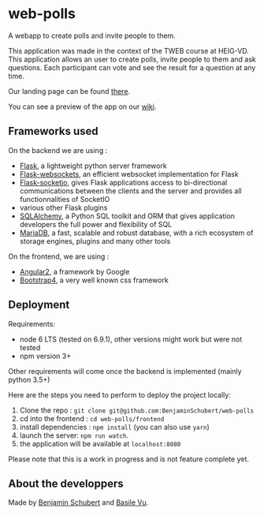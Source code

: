 # web-polls

A webapp to create polls and invite people to them.

This application was made in the context of the TWEB course at HEIG-VD. This application allows
an user to create polls, invite people to them and ask questions. Each participant can vote and see the
result for a question at any time.

Our landing page can be found [there](https://benjaminschubert.github.io/web-polls/).

You can see a preview of the app on our [wiki](https://github.com/BenjaminSchubert/web-polls/wiki/Preview-of-the-app).

## Frameworks used
On the backend we are using :

* [Flask](http://flask.pocoo.org/), a lightweight python server framework
* [Flask-websockets](https://github.com/zeekay/flask-uwsgi-websocket), an efficient websocket implementation for Flask
* [Flask-socketio](https://flask-socketio.readthedocs.io), gives Flask applications access to bi-directional communications between the clients and the server and provides all functionnalities of SocketIO
* various other Flask plugins
* [SQLAlchemy](http://www.sqlalchemy.org/), a Python SQL toolkit and ORM that gives application developers the full power and flexibility of SQL
* [MariaDB](https://mariadb.org/), a fast, scalable and robust database, with a rich ecosystem of storage engines, plugins and many other tools
 
On the frontend, we are using :

* [Angular2](https://angular.io/), a framework by Google
* [Bootstrap4](https://getbootstrap.com), a very well known css framework


## Deployment

Requirements:
* node 6 LTS (tested on 6.9.1), other versions might work but were not tested
* npm version 3+

Other requirements will come once the backend is implemented (mainly python 3.5+)

Here are the steps you need to perform to deploy the project locally:

1. Clone the repo : `git clone git@github.com:BenjaminSchubert/web-polls`
2. cd into the frontend : `cd web-polls/frontend`
3. install dependencies : `npm install` (you can also use `yarn`)
4. launch the server: `npm run watch`.
5. the application will be available at `localhost:8080`

Please note that this is a work in progress and is not feature complete yet.


## About the developpers
Made by [Benjamin Schubert](https://github.com/BenjaminSchubert) and [Basile Vu](https://github.com/Flagoul).
